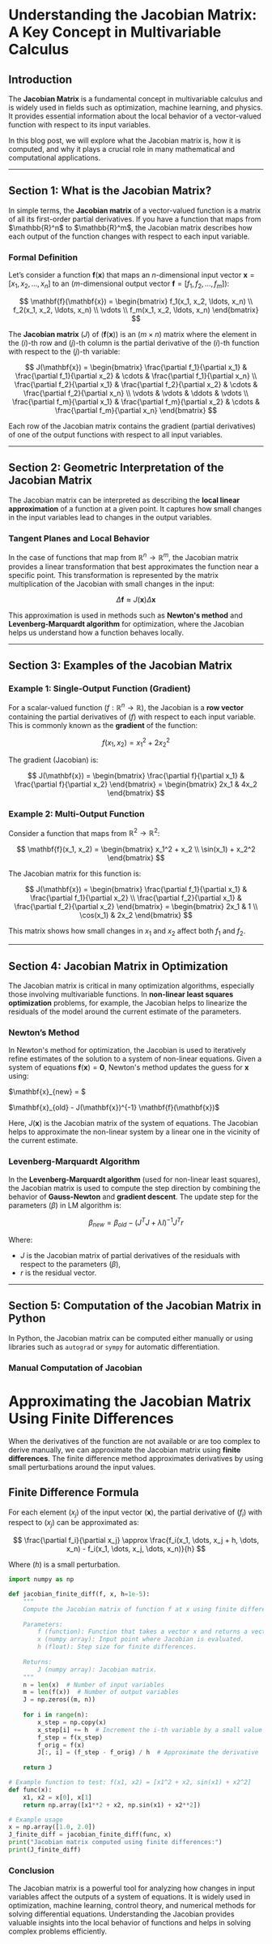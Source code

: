 # Understanding the Jacobian Matrix: A Key Concept in Multivariable Calculus

## Introduction

The **Jacobian Matrix** is a fundamental concept in multivariable calculus and is widely used in fields such as optimization, machine learning, and physics. It provides essential information about the local behavior of a vector-valued function with respect to its input variables.

In this blog post, we will explore what the Jacobian matrix is, how it is computed, and why it plays a crucial role in many mathematical and computational applications.

---

## Section 1: What is the Jacobian Matrix?

In simple terms, the **Jacobian matrix** of a vector-valued function is a matrix of all its first-order partial derivatives. If you have a function that maps from $\mathbb{R}^n\$ to $\mathbb{R}^m\$, the Jacobian matrix describes how each output of the function changes with respect to each input variable.

### Formal Definition

Let’s consider a function $\mathbf{f}(\mathbf{x})$ that maps an $n$-dimensional input vector $\mathbf{x} = [x_1, x_2, \ldots, x_n]$ to an $(m$-dimensional output vector $\mathbf{f} = [f_1, f_2, \ldots, f_m]$):

$$
\mathbf{f}(\mathbf{x}) = 
\begin{bmatrix}
f_1(x_1, x_2, \ldots, x_n) \\
f_2(x_1, x_2, \ldots, x_n) \\
\vdots \\
f_m(x_1, x_2, \ldots, x_n)
\end{bmatrix}
$$

The **Jacobian matrix** $(J)$ of $(\mathbf{f}(\mathbf{x}))$ is an $(m \times n)$ matrix where the element in the $(i)$-th row and $(j)$-th column is the partial derivative of the $(i)$-th function with respect to the $(j)$-th variable:

$$
J(\mathbf{x}) = 
\begin{bmatrix}
\frac{\partial f_1}{\partial x_1} & \frac{\partial f_1}{\partial x_2} & \cdots & \frac{\partial f_1}{\partial x_n} \\
\frac{\partial f_2}{\partial x_1} & \frac{\partial f_2}{\partial x_2} & \cdots & \frac{\partial f_2}{\partial x_n} \\
\vdots & \vdots & \ddots & \vdots \\
\frac{\partial f_m}{\partial x_1} & \frac{\partial f_m}{\partial x_2} & \cdots & \frac{\partial f_m}{\partial x_n}
\end{bmatrix}
$$

Each row of the Jacobian matrix contains the gradient (partial derivatives) of one of the output functions with respect to all input variables.

---

## Section 2: Geometric Interpretation of the Jacobian Matrix

The Jacobian matrix can be interpreted as describing the **local linear approximation** of a function at a given point. It captures how small changes in the input variables lead to changes in the output variables.

### Tangent Planes and Local Behavior

In the case of functions that map from $\mathbb{R}^n \to \mathbb{R}^m$, the Jacobian matrix provides a linear transformation that best approximates the function near a specific point. This transformation is represented by the matrix multiplication of the Jacobian with small changes in the input:

$$
\Delta \mathbf{f} \approx J(\mathbf{x}) \Delta \mathbf{x}
$$

This approximation is used in methods such as **Newton's method** and **Levenberg-Marquardt algorithm** for optimization, where the Jacobian helps us understand how a function behaves locally.

---

## Section 3: Examples of the Jacobian Matrix

### Example 1: Single-Output Function (Gradient)

For a scalar-valued function $(f : \mathbb{R}^n \to \mathbb{R})$, the Jacobian is a **row vector** containing the partial derivatives of $(f)$ with respect to each input variable. This is commonly known as the **gradient** of the function:

$$
f(x_1, x_2) = x_1^2 + 2x_2^2
$$

The gradient (Jacobian) is:

$$
J(\mathbf{x}) = \begin{bmatrix} \frac{\partial f}{\partial x_1} & \frac{\partial f}{\partial x_2} \end{bmatrix} = \begin{bmatrix} 2x_1 & 4x_2 \end{bmatrix}
$$

### Example 2: Multi-Output Function

Consider a function that maps from $\mathbb{R}^2 \to \mathbb{R}^2$:

$$
\mathbf{f}(x_1, x_2) = 
\begin{bmatrix}
x_1^2 + x_2 \\
\sin(x_1) + x_2^2
\end{bmatrix}
$$

The Jacobian matrix for this function is:

$$
J(\mathbf{x}) = 
\begin{bmatrix}
\frac{\partial f_1}{\partial x_1} & \frac{\partial f_1}{\partial x_2} \\
\frac{\partial f_2}{\partial x_1} & \frac{\partial f_2}{\partial x_2}
\end{bmatrix} = 
\begin{bmatrix}
2x_1 & 1 \\
\cos(x_1) & 2x_2
\end{bmatrix}
$$

This matrix shows how small changes in $x_1$ and $x_2$ affect both $f_1$ and $f_2$.

---

## Section 4: Jacobian Matrix in Optimization

The Jacobian matrix is critical in many optimization algorithms, especially those involving multivariable functions. In **non-linear least squares optimization** problems, for example, the Jacobian helps to linearize the residuals of the model around the current estimate of the parameters.

### Newton’s Method

In Newton's method for optimization, the Jacobian is used to iteratively refine estimates of the solution to a system of non-linear equations. Given a system of equations $\mathbf{f}(\mathbf{x}) = \mathbf{0}$, Newton's method updates the guess for $\mathbf{x}$ using:

$\mathbf{x}_{new} = $ 

$\mathbf{x}_{old} - J(\mathbf{x})^{-1} \mathbf{f}(\mathbf{x})\$

Here, $J(\mathbf{x})$ is the Jacobian matrix of the system of equations. The Jacobian helps to approximate the non-linear system by a linear one in the vicinity of the current estimate.

### Levenberg-Marquardt Algorithm

In the **Levenberg-Marquardt algorithm** (used for non-linear least squares), the Jacobian matrix is used to compute the step direction by combining the behavior of **Gauss-Newton** and **gradient descent**. The update step for the parameters $(\beta)$ in LM algorithm is:

$$
\beta_{new} = \beta_{old} - (J^T J + \lambda I)^{-1} J^T r
$$

Where:

- $J$ is the Jacobian matrix of partial derivatives of the residuals with respect to the parameters $(\beta)$,
- $r$ is the residual vector.

---

## Section 5: Computation of the Jacobian Matrix in Python

In Python, the Jacobian matrix can be computed either manually or using libraries such as `autograd` or `sympy` for automatic differentiation.

### Manual Computation of Jacobian

# Approximating the Jacobian Matrix Using Finite Differences

When the derivatives of the function are not available or are too complex to derive manually, we can approximate the Jacobian matrix using **finite differences**. The finite difference method approximates derivatives by using small perturbations around the input values.

## Finite Difference Formula

For each element $(x_j)$ of the input vector $(\mathbf{x})$, the partial derivative of $(f_i)$ with respect to $(x_j)$ can be approximated as:

$$
\frac{\partial f_i}{\partial x_j} \approx \frac{f_i(x_1, \dots, x_j + h, \dots, x_n) - f_i(x_1, \dots, x_j, \dots, x_n)}{h}
$$

Where $(h)$ is a small perturbation.

```python
import numpy as np

def jacobian_finite_diff(f, x, h=1e-5):
    """
    Compute the Jacobian matrix of function f at x using finite differences.
    
    Parameters:
        f (function): Function that takes a vector x and returns a vector.
        x (numpy array): Input point where Jacobian is evaluated.
        h (float): Step size for finite differences.
    
    Returns:
        J (numpy array): Jacobian matrix.
    """
    n = len(x)  # Number of input variables
    m = len(f(x))  # Number of output variables
    J = np.zeros((m, n))
    
    for i in range(n):
        x_step = np.copy(x)
        x_step[i] += h  # Increment the i-th variable by a small value h
        f_step = f(x_step)
        f_orig = f(x)
        J[:, i] = (f_step - f_orig) / h  # Approximate the derivative
    
    return J

# Example function to test: f(x1, x2) = [x1^2 + x2, sin(x1) + x2^2]
def func(x):
    x1, x2 = x[0], x[1]
    return np.array([x1**2 + x2, np.sin(x1) + x2**2])

# Example usage
x = np.array([1.0, 2.0])
J_finite_diff = jacobian_finite_diff(func, x)
print("Jacobian matrix computed using finite differences:")
print(J_finite_diff)
```

### Conclusion
The Jacobian matrix is a powerful tool for analyzing how changes in input variables affect the outputs of a system of equations. It is widely used in optimization, machine learning, control theory, and numerical methods for solving differential equations. Understanding the Jacobian provides valuable insights into the local behavior of functions and helps in solving complex problems efficiently.
